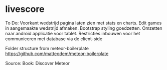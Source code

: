 livescore
=========

To Do:
Voorkant wedstrijd pagina laten zien met stats en charts.
Edit games in aangemaakte wedstrijd afmaken.
Bootstrap styling goedzetten.
Omzetten naar android applicatie voor tablet.
Restricties inbouwen voor het communiceren met database via de client-side


Folder structure from meteor-boilerplate
https://github.com/matteodem/meteor-boilerplate

Source:
Book: Discover Meteor